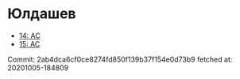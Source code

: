 # Юлдашев
- [14: AC](14.md)
- [15: AC](15.md)

Commit: 2ab4dca6cf0ce8274fd850f139b37f154e0d73b9
 fetched at: 20201005-184809
